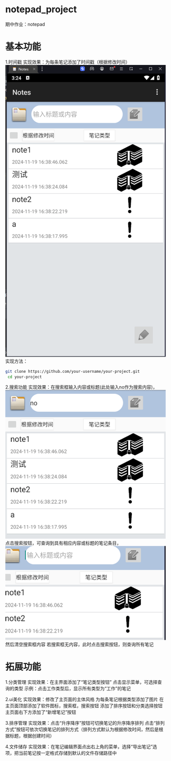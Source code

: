 # notepad_project
期中作业：notepad
# 基本功能
1.时间戳
  实现效果：为每条笔记添加了时间戳（根据修改时间）
  ![图片描述](https://github.com/shyb666/pictures/blob/main/AG2OILXEMYLZLC5%5B%5DIOFWB1.png)
  实现方法：
  ```bash
git clone https://github.com/your-username/your-project.git
   cd your-project
 ```
  
2.搜索功能
  实现效果：在搜索框输入内容或标题(此处输入no作为搜索内容)，
  ![图片描述](https://github.com/shyb666/pictures/blob/main/2JPN_4T2TFPRH6NN0TVPMMH.png)
  点击搜索按钮，可查询到具有相应内容或标题的笔记条目，
  ![图片描述](https://github.com/shyb666/pictures/blob/main/p2.png)
  然后清空搜索框内容
  若搜索框无内容，此时点击搜索按钮，则查询所有笔记
  
# 拓展功能
1.分类管理
  实现效果：在主界面添加了“笔记类型按钮”
          点击显示菜单，可选择查询的类型
          示例：点击工作类型后，显示所有类型为“工作”的笔记
          
2.ui美化
  实现效果：修改了主页面的主体风格
            为每条笔记根据类型添加了图片
            在主页面顶部添加了软件图标，搜索框，搜索按钮
            添加了排序按钮和分类选择按钮
            主页面右下方添加了“新增笔记”按钮

3.排序管理
  实现效果：点击“升序降序”按钮可切换笔记的升序降序排列
                点击“排列方式”按钮可依次切换笔记的排列方式（排列方式默认为根据修改时间，然后是根据标题，根据创建时间）
                
4.文件储存
  实现效果：在笔记编辑界面点出右上角的菜单，选择“导出笔记”选项，把当前笔记按一定格式存储到默认的文件存储路径中
